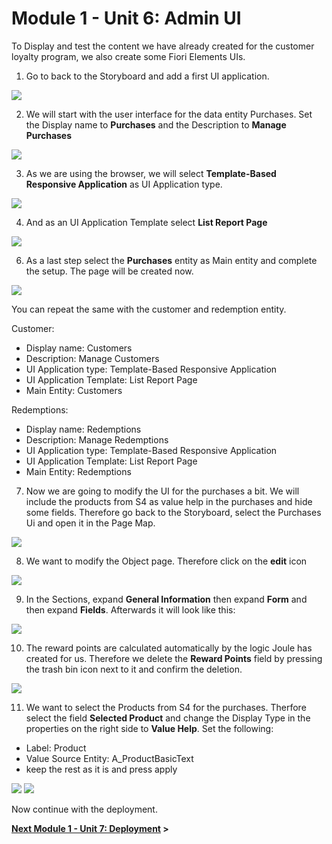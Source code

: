 # Module 1 - Unit 6: Admin UI

To Display and test the content we have already created for the customer loyalty program, we also create some Fiori Elements UIs.

1. Go to back to the Storyboard and add a first UI application.

![](./Images/251-6_UI1.jpg)

2. We will start with the user interface for the data entity Purchases. Set the Display name to **Purchases** and the Description to **Manage Purchases**

![](./Images/251-6_UI2.jpg)

3. As we are using the browser, we will select **Template-Based Responsive Application** as UI Application type.

![](./Images/251-6_UI3.jpg)

4. And as an UI Application Template select **List Report Page**

![](./Images/251-6_UI4.jpg)

6. As a last step select the **Purchases** entity as Main entity and complete the setup. The page will be created now.

![](./Images/251-6_UI5.jpg)

You can repeat the same with the customer and redemption entity.

Customer:
  - Display name: Customers
  - Description: Manage Customers
  - UI Application type: Template-Based Responsive Application
  - UI Application Template: List Report Page
  - Main Entity: Customers

Redemptions:
  - Display name: Redemptions
  - Description: Manage Redemptions
  - UI Application type: Template-Based Responsive Application
  - UI Application Template: List Report Page
  - Main Entity: Redemptions


7. Now we are going to modify the UI for the purchases a bit. We will include the products from S4 as value help in the purchases and hide some fields. Therefore go back to the Storyboard, select the Purchases Ui and open it in the Page Map.

![](./Images/251-6_page1.jpg)

8. We want to modify the Object page. Therefore click on the **edit** icon

![](./Images/251-6_page2.jpg)

9. In the Sections, expand **General Information** then expand **Form** and then expand **Fields**. Afterwards it will look like this:

![](./Images/251-6_page3.jpg)

10. The reward points are calculated automatically by the logic Joule has created for us. Therefore we delete the **Reward Points** field by pressing the trash bin icon next to it and confirm the deletion.

![](./Images/251-6_page4.jpg)

11. We want to select the Products from S4 for the purchases. Therfore select the field **Selected Product** and change the Display Type in the properties on the right side to **Value Help**. 
Set the following:
  - Label: Product
  - Value Source Entity: A_ProductBasicText
  - keep the rest as it is and press apply


![](./Images/251-6_page5.jpg)
![](./Images/251-6_page6.jpg)

Now continue with the deployment.

**[Next Module 1 - Unit 7: Deployment](./251-7_Deployment.md) >**
